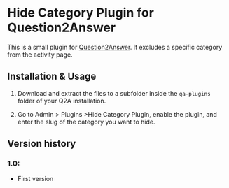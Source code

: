 
Hide Category Plugin for Question2Answer
=================================================

This is a small plugin for [Question2Answer](http://www.question2answer.org). It excludes a specific category from the activity page.


Installation & Usage
-------------------------------------------------

1. Download and extract the files to a subfolder inside the `qa-plugins` folder of your Q2A installation.

2. Go to Admin > Plugins >Hide Category Plugin, enable the plugin, and enter the slug of the category you want to hide.


Version history
-------------------------------------------------

### 1.0:

- First version
